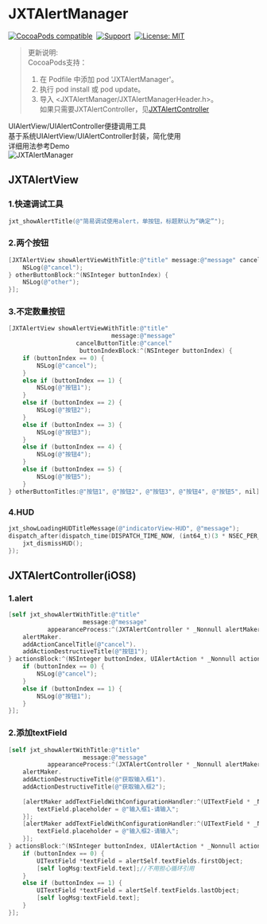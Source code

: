 # JXTAlertManager

[![CocoaPods compatible](https://img.shields.io/cocoapods/v/JXTAlertManager.svg?style=flat)](https://cocoapods.org/pods/JXTAlertManager)&nbsp;
[![Support](https://img.shields.io/badge/support-iOS%208%2B%20-green.svg?style=flat)](https://www.apple.com/nl/ios/)&nbsp;
[![License: MIT](https://img.shields.io/cocoapods/l/JXTAlertManager.svg?style=flat)](http://opensource.org/licenses/MIT)


> 更新说明:  
> CocoaPods支持：  
> 1. 在 Podfile 中添加 pod 'JXTAlertManager'。  
> 2. 执行 pod install 或 pod update。  
> 3. 导入 \<JXTAlertManager/JXTAlertManagerHeader.h\>。    
> 如果只需要JXTAlertController，见[JXTAlertController](https://github.com/kukumaluCN/JXTAlertController)


UIAlertView/UIAlertController便捷调用工具  
基于系统UIAlertView/UIAlertController封装，简化使用  
详细用法参考Demo  
![JXTAlertManager](https://github.com/kukumaluCN/JXTAlertManager/blob/master/JXTAlertManager.png)

## JXTAlertView

### 1.快速调试工具
```objective-c
jxt_showAlertTitle(@"简易调试使用alert，单按钮，标题默认为“确定”");
```

### 2.两个按钮
```objective-c
[JXTAlertView showAlertViewWithTitle:@"title" message:@"message" cancelButtonTitle:@"cancel" otherButtonTitle:@"other" cancelButtonBlock:^(NSInteger buttonIndex) {
	NSLog(@"cancel");
} otherButtonBlock:^(NSInteger buttonIndex) {
	NSLog(@"other");
}];

```

### 3.不定数量按钮
```objective-c
[JXTAlertView showAlertViewWithTitle:@"title"
                             message:@"message"
                   cancelButtonTitle:@"cancel"
                    buttonIndexBlock:^(NSInteger buttonIndex) {
    if (buttonIndex == 0) {
        NSLog(@"cancel");
    }
    else if (buttonIndex == 1) {
        NSLog(@"按钮1");
    }
    else if (buttonIndex == 2) {
        NSLog(@"按钮2");
    }
    else if (buttonIndex == 3) {
        NSLog(@"按钮3");
    }
    else if (buttonIndex == 4) {
        NSLog(@"按钮4");
    }
    else if (buttonIndex == 5) {
        NSLog(@"按钮5");
    }
} otherButtonTitles:@"按钮1", @"按钮2", @"按钮3", @"按钮4", @"按钮5", nil];
```

### 4.HUD
```objective-c
jxt_showLoadingHUDTitleMessage(@"indicatorView-HUD", @"message");  
dispatch_after(dispatch_time(DISPATCH_TIME_NOW, (int64_t)(3 * NSEC_PER_SEC)), dispatch_get_main_queue(), ^{
	jxt_dismissHUD();
});
```


## JXTAlertController(iOS8)

### 1.alert
```objective-c
[self jxt_showAlertWithTitle:@"title"
                     message:@"message"
           appearanceProcess:^(JXTAlertController * _Nonnull alertMaker) {
    alertMaker.
    addActionCancelTitle(@"cancel").
    addActionDestructiveTitle(@"按钮1");
} actionsBlock:^(NSInteger buttonIndex, UIAlertAction * _Nonnull action, JXTAlertController * _Nonnull alertSelf) {
    if (buttonIndex == 0) {
        NSLog(@"cancel");
    }
    else if (buttonIndex == 1) {
        NSLog(@"按钮1");
    }
}];
```

### 2.添加textField
```objective-c
[self jxt_showAlertWithTitle:@"title"
                     message:@"message"
           appearanceProcess:^(JXTAlertController * _Nonnull alertMaker) {
    alertMaker.
    addActionDestructiveTitle(@"获取输入框1").
    addActionDestructiveTitle(@"获取输入框2");
    
    [alertMaker addTextFieldWithConfigurationHandler:^(UITextField * _Nonnull textField) {
        textField.placeholder = @"输入框1-请输入";
    }];
    [alertMaker addTextFieldWithConfigurationHandler:^(UITextField * _Nonnull textField) {
        textField.placeholder = @"输入框2-请输入";
    }];
} actionsBlock:^(NSInteger buttonIndex, UIAlertAction * _Nonnull action, JXTAlertController * _Nonnull alertSelf) {
    if (buttonIndex == 0) {
        UITextField *textField = alertSelf.textFields.firstObject;
        [self logMsg:textField.text];//不用担心循环引用
    }
    else if (buttonIndex == 1) {
        UITextField *textField = alertSelf.textFields.lastObject;
        [self logMsg:textField.text];
    }
}];
```
